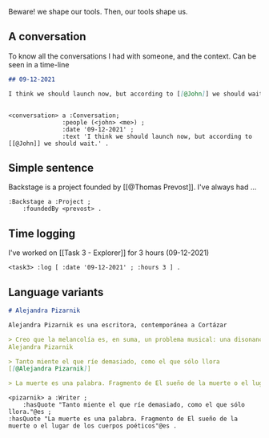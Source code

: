 Beware! we shape our tools. Then, our tools shape us.

## A conversation

To know all the conversations I had with someone, and the context. Can be seen in a time-line

```markdown
## 09-12-2021

I think we should launch now, but according to [[@John]] we should wait. 
```

```turtle

<conversation> a :Conversation;
               :people (<john> <me>) ;
               :date '09-12-2021' ;
               :text 'I think we should launch now, but according to [[@John]] we should wait.' .
```

## Simple sentence

Backstage is a project founded by [[@Thomas Prevost]]. I've always had ...

```turtle
:Backstage a :Project ;
    :foundedBy <prevost> .
```

## Time logging

I've worked on [[Task 3 - Explorer]] for 3 hours (09-12-2021)

```turtle
<task3> :log [ :date '09-12-2021' ; :hours 3 ] .
```

## Language variants

```markdown
# Alejandra Pizarnik

Alejandra Pizarnik es una escritora, contemporánea a Cortázar

> Creo que la melancolía es, en suma, un problema musical: una disonancia, un ritmo trastornado.
Alejandra Pizarnik

> Tanto miente el que ríe demasiado, como el que sólo llora
[[@Alejandra Pizarnik]]

> La muerte es una palabra. Fragmento de El sueño de la muerte o el lugar de los cuerpos poéticos, [[@Alejandra Pizarnik]]
```

```turtle
<pizarnik> a :Writer ;
    :hasQuote "Tanto miente el que ríe demasiado, como el que sólo llora."@es ;
:hasQuote "La muerte es una palabra. Fragmento de El sueño de la muerte o el lugar de los cuerpos poéticos"@es .
```




